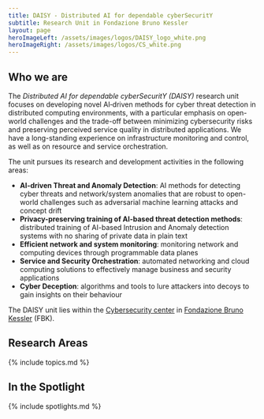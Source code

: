 ```yaml
---
title: DAISY - Distributed AI for dependable cyberSecuritY
subtitle: Research Unit in Fondazione Bruno Kessler
layout: page
heroImageLeft: /assets/images/logos/DAISY_logo_white.png
heroImageRight: /assets/images/logos/CS_white.png
---
```


## Who we are

The *Distributed AI for dependable cyberSecuritY (DAISY)* research unit
focuses on developing novel AI‑driven methods for cyber threat detection in distributed computing environments, with a particular emphasis on open-world challenges and the trade-off between minimizing cybersecurity risks and preserving perceived service quality in distributed applications. We have a long-standing experience on
infrastructure monitoring and control, as well as on resource and service orchestration.

The unit pursues its research and development activities in the
following areas:

- **AI-driven Threat and Anomaly Detection**: AI methods for detecting cyber threats and network/system anomalies that are robust to open-world challenges such as adversarial machine learning attacks and concept drift 
- **Privacy-preserving training of AI-based threat detection methods**: distributed training of AI-based Intrusion and Anomaly detection systems with no sharing of private data in plain text
- **Efficient network and system monitoring**: monitoring network and computing devices through programmable data planes
- **Service and Security Orchestration**: automated networking and cloud
  computing solutions to effectively manage business and security
  applications
- **Cyber Deception**: algorithms and tools to lure attackers into decoys
  to gain insights on their behaviour

The DAISY unit lies within the [Cybersecurity center](https://cs.fbk.eu/) in [Fondazione Bruno Kessler](https://www.fbk.eu) (FBK).

## Research Areas

{% include topics.md %}

## In the Spotlight

{% include spotlights.md %}